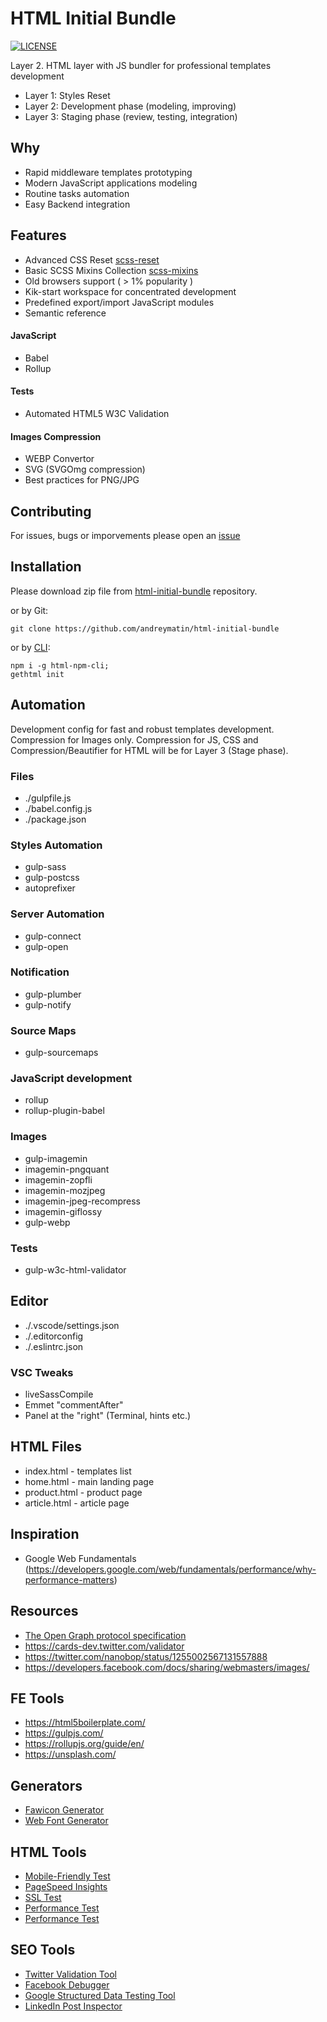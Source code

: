 # HTML Initial Bundle

[![LICENSE](https://img.shields.io/badge/license-MIT-lightgrey.svg)](https://github.com/andreymatin/html-initial-bundle/blob/master/LICENSE)

Layer 2. HTML layer with JS bundler for professional templates development

- Layer 1: Styles Reset
- Layer 2: Development phase (modeling, improving)
- Layer 3: Staging phase (review, testing, integration)

## Why

- Rapid middleware templates prototyping
- Modern JavaScript applications modeling
- Routine tasks automation
- Easy Backend integration

## Features

- Advanced CSS Reset [scss-reset](https://github.com/andreymatin/scss-reset)
- Basic SCSS Mixins Collection [scss-mixins](https://github.com/andreymatin/scss-mixins)
- Old browsers support ( > 1% popularity )
- Kik-start workspace for concentrated development
- Predefined export/import JavaScript modules
- Semantic reference

#### JavaScript

- Babel
- Rollup

#### Tests

- Automated HTML5 W3C Validation

#### Images Compression

- WEBP Convertor
- SVG (SVGOmg compression)
- Best practices for PNG/JPG


## Contributing

For issues, bugs or imporvements please open an [issue](https://github.com/andreymatin/html-initial-bundle/issues/new)


## Installation

Please download zip file from [html-initial-bundle](https://github.com/andreymatin/html-initial-bundle) repository.

or by Git:

```
git clone https://github.com/andreymatin/html-initial-bundle
```

or by [CLI](https://github.com/andreymatin/html-npm-cli):

```
npm i -g html-npm-cli;
gethtml init
```

## Automation

Development config for fast and robust templates development. Compression for Images only.
Compression for JS, CSS and Compression/Beautifier for HTML will be for Layer 3 (Stage phase).

### Files

- ./gulpfile.js
- ./babel.config.js
- ./package.json

### Styles Automation

- gulp-sass
- gulp-postcss
- autoprefixer

### Server Automation

- gulp-connect
- gulp-open

### Notification

- gulp-plumber
- gulp-notify

### Source Maps

- gulp-sourcemaps

### JavaScript development

- rollup
- rollup-plugin-babel

### Images

- gulp-imagemin
- imagemin-pngquant
- imagemin-zopfli
- imagemin-mozjpeg
- imagemin-jpeg-recompress
- imagemin-giflossy
- gulp-webp

### Tests

- gulp-w3c-html-validator

## Editor

- ./.vscode/settings.json
- ./.editorconfig
- ./.eslintrc.json

### VSC Tweaks

- liveSassCompile
- Emmet "commentAfter"
- Panel at the "right" (Terminal, hints etc.)

## HTML Files

- index.html - templates list
- home.html - main landing page
- product.html - product page
- article.html - article page

## Inspiration

- Google Web Fundamentals (https://developers.google.com/web/fundamentals/performance/why-performance-matters)

## Resources

- [The Open Graph protocol specification](https://ogp.me/)
- https://cards-dev.twitter.com/validator
- https://twitter.com/nanobop/status/1255002567131557888
- https://developers.facebook.com/docs/sharing/webmasters/images/

## FE Tools

- https://html5boilerplate.com/
- https://gulpjs.com/
- https://rollupjs.org/guide/en/
- https://unsplash.com/

## Generators

- [Fawicon Generator](https://realfavicongenerator.net/)
- [Web Font Generator](https://transfonter.org/)

## HTML Tools

- [Mobile-Friendly Test](https://search.google.com/test/mobile-friendly)
- [PageSpeed Insights](https://developers.google.com/speed/pagespeed/insights/)
- [SSL Test](https://www.ssllabs.com/ssltest)
- [Performance Test](https://web.dev/measure/)
- [Performance Test](https://www.webpagetest.org/)

## SEO Tools

- [Twitter Validation Tool](https://dev.twitter.com/docs/cards/validation/validator)
- [Facebook Debugger](https://developers.facebook.com/tools/debug)
- [Google Structured Data Testing Tool](http://www.google.com/webmasters/tools/richsnippets)
- [LinkedIn Post Inspector](https://www.linkedin.com/post-inspector/inspect/)



